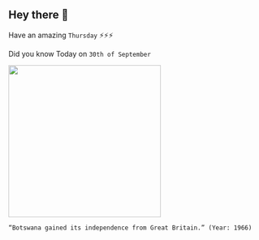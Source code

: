 ## Hey there 👋
Have an amazing `Thursday` ⚡⚡⚡

Did you know Today on `30th of September`
 
 [<img src="https://www.gambetanews.com/wp-content/uploads/2019/10/independence-day-of-botswana.jpg" width="300" />](http://www.botswanaembassy.org/page/history-of-botswana#:~:text=After%2080%20years%20as%20a,until%20his%20death%20in%201980.) 
 ```
“Botswana gained its independence from Great Britain.” (Year: 1966)
```
